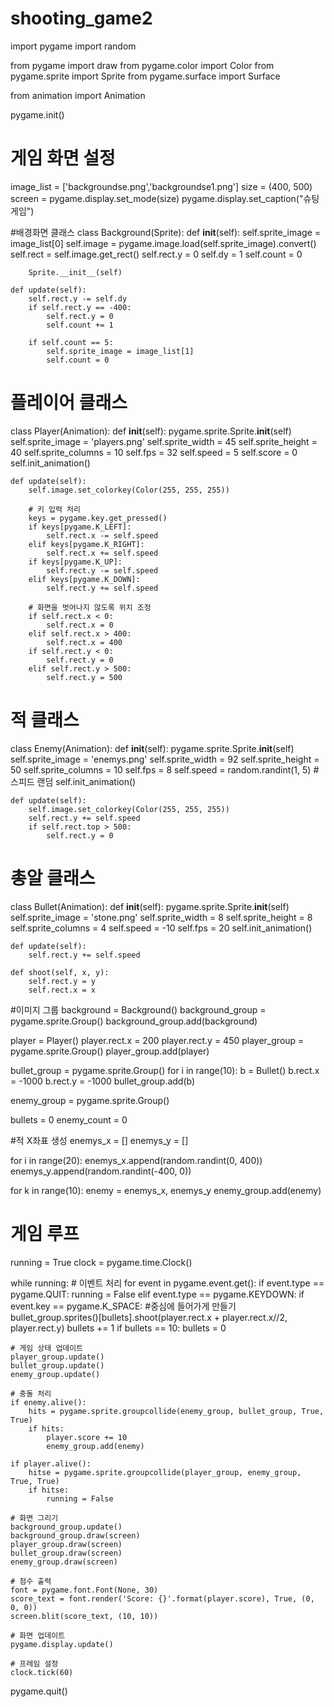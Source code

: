 # shooting_game2
import pygame
import random

from pygame import draw
from pygame.color import Color
from pygame.sprite import Sprite
from pygame.surface import Surface

from animation import Animation

pygame.init()

# 게임 화면 설정
image_list = ['backgroundse.png','backgroundse1.png']
size = (400, 500)
screen = pygame.display.set_mode(size)
pygame.display.set_caption("슈팅 게임")

#배경화면 클래스
class Background(Sprite):
    def __init__(self):
        self.sprite_image = image_list[0]
        self.image = pygame.image.load(self.sprite_image).convert()
        self.rect = self.image.get_rect()
        self.rect.y = 0
        self.dy = 1
        self.count = 0
        
        Sprite.__init__(self)

    def update(self):
        self.rect.y -= self.dy
        if self.rect.y == -400:
            self.rect.y = 0
            self.count += 1
            
        if self.count == 5:
            self.sprite_image = image_list[1]
            self.count = 0
            
# 플레이어 클래스
class Player(Animation):
    def __init__(self):
        pygame.sprite.Sprite.__init__(self)
        self.sprite_image = 'players.png'
        self.sprite_width = 45
        self.sprite_height = 40
        self.sprite_columns = 10
        self.fps = 32
        self.speed = 5
        self.score = 0
        self.init_animation()

    def update(self):
        self.image.set_colorkey(Color(255, 255, 255))
        
        # 키 입력 처리
        keys = pygame.key.get_pressed()
        if keys[pygame.K_LEFT]:
            self.rect.x -= self.speed
        elif keys[pygame.K_RIGHT]:
            self.rect.x += self.speed
        if keys[pygame.K_UP]:
            self.rect.y -= self.speed
        elif keys[pygame.K_DOWN]:
            self.rect.y += self.speed
        
        # 화면을 벗어나지 않도록 위치 조정
        if self.rect.x < 0:
            self.rect.x = 0
        elif self.rect.x > 400:
            self.rect.x = 400
        if self.rect.y < 0:
            self.rect.y = 0
        elif self.rect.y > 500:
            self.rect.y = 500

# 적 클래스
class Enemy(Animation):
    def __init__(self):
        pygame.sprite.Sprite.__init__(self)
        self.sprite_image = 'enemys.png'
        self.sprite_width = 92
        self.sprite_height = 50
        self.sprite_columns = 10
        self.fps = 8
        self.speed = random.randint(1, 5) #스피드 랜덤
        self.init_animation()

    def update(self):
        self.image.set_colorkey(Color(255, 255, 255))
        self.rect.y += self.speed
        if self.rect.top > 500:
            self.rect.y = 0

# 총알 클래스
class Bullet(Animation):
    def __init__(self):
        pygame.sprite.Sprite.__init__(self)
        self.sprite_image = 'stone.png'
        self.sprite_width = 8
        self.sprite_height = 8
        self.sprite_columns = 4
        self.speed = -10
        self.fps = 20
        self.init_animation()

    def update(self):
        self.rect.y += self.speed
        
    def shoot(self, x, y):
        self.rect.y = y
        self.rect.x = x
        
#이미지 그룹
background = Background()
background_group = pygame.sprite.Group()
background_group.add(background)

player = Player()
player.rect.x = 200
player.rect.y = 450
player_group = pygame.sprite.Group()
player_group.add(player)

bullet_group = pygame.sprite.Group()
for i in range(10):
    b = Bullet()
    b.rect.x = -1000
    b.rect.y = -1000
    bullet_group.add(b)

enemy_group = pygame.sprite.Group()

bullets = 0
enemy_count = 0

#적 X좌표 생성
enemys_x = []
enemys_y = []

for i in range(20):
    enemys_x.append(random.randint(0, 400))
    enemys_y.append(random.randint(-400, 0))

for k in range(10):
    enemy = enemys_x, enemys_y
    enemy_group.add(enemy)

# 게임 루프
running = True
clock = pygame.time.Clock()

while running:
    # 이벤트 처리
    for event in pygame.event.get():
        if event.type == pygame.QUIT:
            running = False
        elif event.type == pygame.KEYDOWN:
            if event.key == pygame.K_SPACE:
                #중심에 들어가게 만들기
                bullet_group.sprites()[bullets].shoot(player.rect.x + player.rect.x//2, player.rect.y)
                bullets += 1
                if bullets == 10:
                    bullets = 0

    # 게임 상태 업데이트
    player_group.update()
    bullet_group.update()
    enemy_group.update()

    # 충돌 처리
    if enemy.alive():
        hits = pygame.sprite.groupcollide(enemy_group, bullet_group, True, True)
        if hits:
            player.score += 10
            enemy_group.add(enemy)

    if player.alive():
        hitse = pygame.sprite.groupcollide(player_group, enemy_group, True, True)
        if hitse:
            running = False

    # 화면 그리기
    background_group.update()
    background_group.draw(screen)
    player_group.draw(screen)
    bullet_group.draw(screen)
    enemy_group.draw(screen)

    # 점수 출력
    font = pygame.font.Font(None, 30)
    score_text = font.render('Score: {}'.format(player.score), True, (0, 0, 0))
    screen.blit(score_text, (10, 10))

    # 화면 업데이트
    pygame.display.update()

    # 프레임 설정
    clock.tick(60)

pygame.quit()
